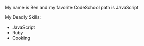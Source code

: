 My name is Ben and my favorite CodeSchool path is JavaScript

My Deadly Skills:
* JavaScript
* Ruby
* Cooking
